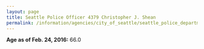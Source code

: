```yaml
---
layout: page
title: Seattle Police Officer 4379 Christopher J. Shean
permalink: /information/agencies/city_of_seattle/seattle_police_department/copbook/4379/
---
```


**Age as of Feb. 24, 2016:** 66.0
